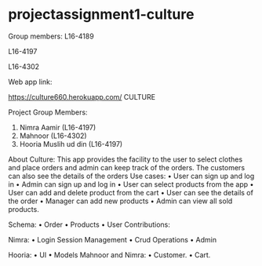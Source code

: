 # projectassignment1-culture


Group members:
L16-4189

L16-4197

L16-4302


Web app link:

https://culture660.herokuapp.com/
CULTURE

Project Group Members:
1.	Nimra Aamir (L16-4197)
2.	Mahnoor  (L16-4302)
3.	Hooria Muslih ud din (L16-4197)


About Culture:
This app provides the facility to the user to select clothes and place orders and admin can keep track of the orders. The customers can also see the details of the orders
Use cases:
•	User can sign up and log in
•	Admin can sign up and  log in
•	User can select products from the app
•	User can  add and delete product from the cart
•	User can see the details of the order
•	Manager can add new products
•	Admin can view all sold products.

Schema:
•	Order 
•	Products
•	User
Contributions:

Nimra:
•	Login Session Management
•	Crud Operations
•	Admin

Hooria:
•	UI
•	Models
Mahnoor and Nimra:
•	Customer.
•	Cart.







